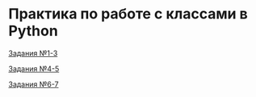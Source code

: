 # Практика по работе с классами в Python

[Задания №1-3](https://github.com/rezvaya/classes_practice/tree/main/%D0%A7%D0%B0%D1%81%D1%82%D1%8C%201)

[Задания №4-5](https://github.com/rezvaya/classes_practice/tree/main/%D0%A7%D0%B0%D1%81%D1%82%D1%8C%202)

[Задания №6-7](https://github.com/rezvaya/classes_practice/tree/main/%D0%A7%D0%B0%D1%81%D1%82%D1%8C%203)


